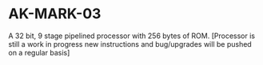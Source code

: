 # AK-MARK-03
A 32 bit, 9 stage pipelined processor with 256 bytes of ROM. [Processor is still a work in progress new instructions and bug/upgrades will be pushed on a regular basis] 
